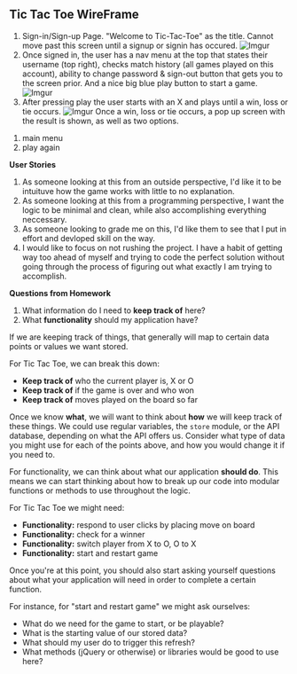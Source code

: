 ## Tic Tac Toe WireFrame

1) Sign-in/Sign-up Page. "Welcome to Tic-Tac-Toe" as the title. Cannot move past this screen until a signup or signin has occured.
![Imgur](https://imgur.com/Jd3F98w.jpg)
2) Once signed in, the user has a nav menu at the top that states their username (top right), checks match history (all games played on this account), ability to change password & sign-out button that gets you to the screen prior. And a nice big blue play button to start a game.
![Imgur](https://imgur.com/Jl0kIDI.jpg)
3) After pressing play the user starts with an X and plays until a win, loss or tie occurs.
![Imgur](https://imgur.com/rxlLUAu.jpg)
Once a win, loss or tie occurs, a pop up screen with the result is shown, as well as two options.
1. main menu
2. play again

**User Stories**

1. As someone looking at this from an outside perspective, I'd like it to be intuituve how the game works with little to no explanation.
2. As someone looking at this from a programming perspective, I want the logic to be minimal and clean, while also accomplishing everything neccessary.
3. As someone looking to grade me on this, I'd like them to see that I put in effort and devloped skill on the way.
4. I would like to focus on not rushing the project. I have a habit of getting way too ahead of myself and trying to code the perfect solution without going through the process of figuring out what exactly I am trying to accomplish.

**Questions from Homework**

1. What information do I need to **keep track of** here?
2. What **functionality** should my application have?

If we are keeping track of things, that generally will map to certain
data points or values we want stored.

For Tic Tac Toe, we can break this down:

- **Keep track of** who the current player is, X or O
- **Keep track of** if the game is over and who won
- **Keep track of** moves played on the board so far

Once we know **what**, we will want to think about **how** we will keep track
of these things. We could use regular variables, the `store` module, or the API
database, depending on what the API offers us. Consider what type of data you
might use for each of the points above, and how you would change it if you
need to.

For functionality, we can think about what our application **should do**. This
means we can start thinking about how to break up our code into modular
functions or methods to use throughout the logic.

For Tic Tac Toe we might need:

- **Functionality:** respond to user clicks by placing move on board
- **Functionality:** check for a winner
- **Functionality:** switch player from X to O, O to X
- **Functionality:** start and restart game

Once you're at this point, you should also start asking yourself questions
about what your application will need in order to complete a certain function.

For instance, for "start and restart game" we might ask ourselves:

- What do we need for the game to start, or be playable?
- What is the starting value of our stored data?
- What should my user do to trigger this refresh?
- What methods (jQuery or otherwise) or libraries would be good to use here?
